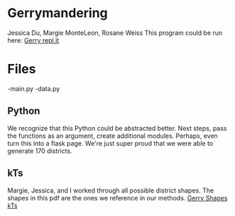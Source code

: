 # Gerrymandering

Jessica Du, Margie MonteLeon, Rosane Weiss
This program could be run here: [Gerry repl.it](https://repl.it/@RosaneMargie/THISONE#main.py)


# Files
-main.py
-data.py

##  Python

We recognize that this Python could be abstracted better.  Next steps, pass the functions as an argument, create additional modules.  Perhaps, even turn this into a flask page.  We're just super proud that we were able to generate 170 districts.

## kTs

Margie, Jessica, and I worked through all possible district shapes.  The shapes in this pdf are the ones we reference in our methods.
[Gerry Shapes kTs](https://drive.google.com/file/d/1Kg4XCWraKn_srIG61vFhMChTK8nYKafP/view?usp=sharing)
